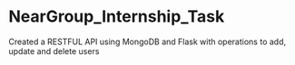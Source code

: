 # NearGroup_Internship_Task
Created a RESTFUL API using MongoDB and Flask with operations to add, update and delete users
